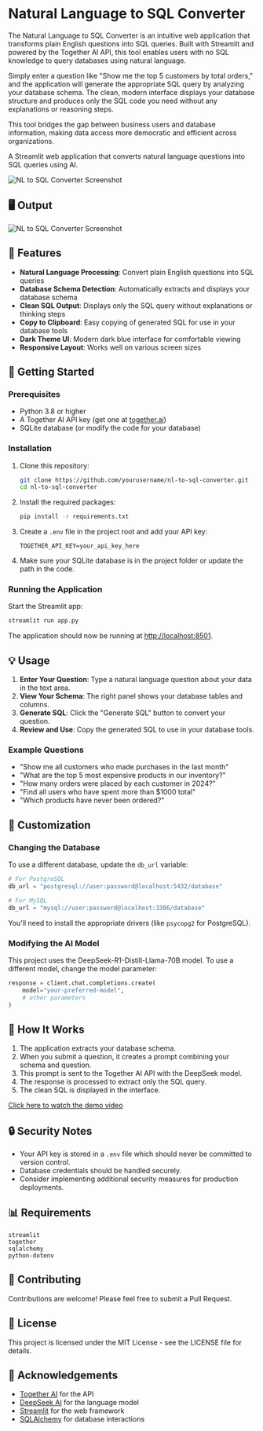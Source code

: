 # Natural Language to SQL Converter

The Natural Language to SQL Converter is an intuitive web application that transforms plain English questions into SQL queries. Built with Streamlit and powered by the Together AI API, this tool enables users with no SQL knowledge to query databases using natural language.

Simply enter a question like "Show me the top 5 customers by total orders," and the application will generate the appropriate SQL query by analyzing your database schema. The clean, modern interface displays your database structure and produces only the SQL code you need without any explanations or reasoning steps.

This tool bridges the gap between business users and database information, making data access more democratic and efficient across organizations.

A Streamlit web application that converts natural language questions into SQL queries using AI.

![NL to SQL Converter Screenshot](https://github.com/user-attachments/assets/01a24fe5-a0e0-47a6-bc85-289ee157d738)

## 🖥️ Output
![NL to SQL Converter Screenshot](https://github.com/user-attachments/assets/f630967f-4ee9-490f-a65b-53340b210b86)

## 🌟 Features

* **Natural Language Processing**: Convert plain English questions into SQL queries
* **Database Schema Detection**: Automatically extracts and displays your database schema
* **Clean SQL Output**: Displays only the SQL query without explanations or thinking steps
* **Copy to Clipboard**: Easy copying of generated SQL for use in your database tools
* **Dark Theme UI**: Modern dark blue interface for comfortable viewing
* **Responsive Layout**: Works well on various screen sizes

## 🚀 Getting Started

### Prerequisites

* Python 3.8 or higher
* A Together AI API key (get one at [together.ai](https://together.ai))
* SQLite database (or modify the code for your database)

### Installation

1. Clone this repository:

   ```bash
   git clone https://github.com/yourusername/nl-to-sql-converter.git
   cd nl-to-sql-converter
   ```

2. Install the required packages:

   ```bash
   pip install -r requirements.txt
   ```

3. Create a `.env` file in the project root and add your API key:

   ```
   TOGETHER_API_KEY=your_api_key_here
   ```

4. Make sure your SQLite database is in the project folder or update the path in the code.

### Running the Application

Start the Streamlit app:

```bash
streamlit run app.py
```

The application should now be running at [http://localhost:8501](http://localhost:8501).

## 💡 Usage

1. **Enter Your Question**: Type a natural language question about your data in the text area.
2. **View Your Schema**: The right panel shows your database tables and columns.
3. **Generate SQL**: Click the "Generate SQL" button to convert your question.
4. **Review and Use**: Copy the generated SQL to use in your database tools.

### Example Questions

* "Show me all customers who made purchases in the last month"
* "What are the top 5 most expensive products in our inventory?"
* "How many orders were placed by each customer in 2024?"
* "Find all users who have spent more than \$1000 total"
* "Which products have never been ordered?"

## 🔧 Customization

### Changing the Database

To use a different database, update the `db_url` variable:

```python
# For PostgreSQL
db_url = "postgresql://user:password@localhost:5432/database"

# For MySQL
db_url = "mysql://user:password@localhost:3306/database"
```

You'll need to install the appropriate drivers (like `psycopg2` for PostgreSQL).

### Modifying the AI Model

This project uses the DeepSeek-R1-Distill-Llama-70B model. To use a different model, change the model parameter:

```python
response = client.chat.completions.create(
    model="your-preferred-model",
    # other parameters
)
```

## 📝 How It Works

1. The application extracts your database schema.
2. When you submit a question, it creates a prompt combining your schema and question.
3. This prompt is sent to the Together AI API with the DeepSeek model.
4. The response is processed to extract only the SQL query.
5. The clean SQL is displayed in the interface.

[Click here to watch the demo video](https://github.com/user-attachments/assets/7d3c6698-7aa2-4d91-84f5-1c758d0e7b13)

## 🔒 Security Notes

* Your API key is stored in a `.env` file which should never be committed to version control.
* Database credentials should be handled securely.
* Consider implementing additional security measures for production deployments.

## 📊 Requirements

```
streamlit
together
sqlalchemy
python-dotenv
```

## 🤝 Contributing

Contributions are welcome! Please feel free to submit a Pull Request.

## 📄 License

This project is licensed under the MIT License - see the LICENSE file for details.

## 🙏 Acknowledgements

* [Together AI](https://together.ai) for the API
* [DeepSeek AI](https://deepseek.ai) for the language model
* [Streamlit](https://streamlit.io) for the web framework
* [SQLAlchemy](https://www.sqlalchemy.org) for database interactions
